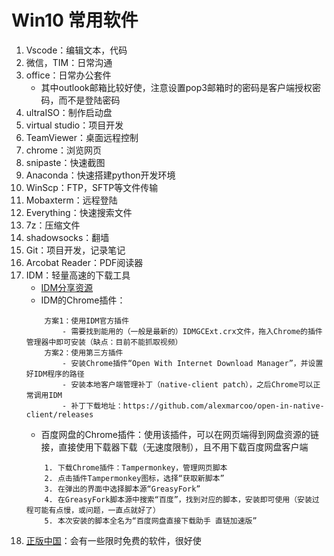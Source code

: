 # Win10 常用软件
1. Vscode：编辑文本，代码
2. 微信，TIM：日常沟通
3. office：日常办公套件
    - 其中outlook邮箱比较好使，注意设置pop3邮箱时的密码是客户端授权密码，而不是登陆密码
4. ultraISO：制作启动盘
5. virtual studio：项目开发
6. TeamViewer：桌面远程控制
7. chrome：浏览网页
8. snipaste：快速截图
9. Anaconda：快速搭建python开发环境
10. WinScp：FTP，SFTP等文件传输
11. Mobaxterm：远程登陆
12. Everything：快速搜索文件
13. 7z：压缩文件
14. shadowsocks：翻墙
15. Git：项目开发，记录笔记
16. Arcobat Reader：PDF阅读器
17. IDM：轻量高速的下载工具
    - [IDM分享资源](http://idman.ys168.com/)
    - IDM的Chrome插件：
    ```
        方案1：使用IDM官方插件
            - 需要找到能用的（一般是最新的）IDMGCExt.crx文件，拖入Chrome的插件管理器中即可安装（缺点：目前不能抓取视频）
        方案2：使用第三方插件
            - 安装Chrome插件“Open With Internet Download Manager”，并设置好IDM程序的路径
            - 安装本地客户端管理补丁（native-client patch），之后Chrome可以正常调用IDM
            - 补丁下载地址：https://github.com/alexmarcoo/open-in-native-client/releases
    ```
    - 百度网盘的Chrome插件：使用该插件，可以在网页端得到网盘资源的链接，直接使用下载器下载（无速度限制），且不用下载百度网盘客户端
    ```
        1. 下载Chrome插件：Tampermonkey，管理网页脚本
        2. 点击插件Tampermonkey图标，选择“获取新脚本”
        3. 在弹出的界面中选择脚本源“GreasyFork”
        4. 在GreasyFork脚本源中搜索“百度”，找到对应的脚本，安装即可使用（安装过程可能有点慢，或问题，一直点就好了）
        5. 本次安装的脚本全名为“百度网盘直接下载助手 直链加速版”
    ```
18. [正版中国](https://getitfree.cn/)：会有一些限时免费的软件，很好使